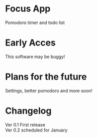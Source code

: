 # Focus App
Pomodoro timer and todo list

# Early Acces
This software may be buggy!

# Plans for the future
Settings, better pomodoro and more soon!

# Changelog
Ver 0.1
First release
<br>
Ver 0.2 scheduled for January

